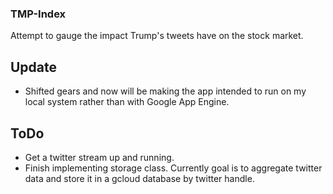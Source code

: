 ### TMP-Index
Attempt to gauge the impact Trump's tweets have on the stock market.

## Update

* Shifted gears and now will be making the app intended to run on my local system rather than with Google App Engine.

## ToDo

* Get a twitter stream up and running.
* Finish implementing storage class. Currently goal is to aggregate twitter data and store it in a gcloud database by twitter handle.

